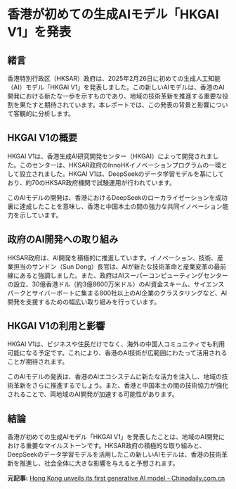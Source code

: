 # 香港が初めての生成AIモデル「HKGAI V1」を発表

## 緒言

香港特別行政区（HKSAR）政府は、2025年2月26日に初めての生成人工知能（AI）モデル「HKGAI V1」を発表しました。この新しいAIモデルは、香港のAI開発における新たな一歩を示すものであり、地域の技術革新を推進する重要な役割を果たすと期待されています。本レポートでは、この発表の背景と影響について客観的に分析します。

## HKGAI V1の概要

HKGAI V1は、香港生成AI研究開発センター（HKGAI）によって開発されました。このセンターは、HKSAR政府のInnoHKイノベーションプログラムの一環として設立されました。HKGAI V1は、DeepSeekのデータ学習モデルを基にしており、約70のHKSAR政府機関で試験運用が行われています。

このAIモデルの開発は、香港におけるDeepSeekのローカライゼーションを成功裏に達成したことを意味し、香港と中国本土の間の強力な共同イノベーション能力を示しています。

## 政府のAI開発への取り組み

HKSAR政府は、AI開発を積極的に推進しています。イノベーション、技術、産業担当のサンドン（Sun Dong）長官は、AIが新たな技術革命と産業変革の最前線にあると強調しました。また、政府はAIスーパーコンピューティングセンターの設立、30億香港ドル（約3億8600万米ドル）のAI資金スキーム、サイエンスパークとサイバーポートに集まる800社以上のAI企業のクラスタリングなど、AI開発を支援するための幅広い取り組みを行っています。

## HKGAI V1の利用と影響

HKGAI V1は、ビジネスや住民だけでなく、海外の中国人コミュニティでも利用可能になる予定です。これにより、香港のAI技術が広範囲にわたって活用されることが期待されます。

このAIモデルの発表は、香港のAIエコシステムに新たな活力を注入し、地域の技術革新をさらに推進するでしょう。また、香港と中国本土の間の技術協力が強化されることで、両地域のAI開発が加速する可能性があります。

## 結論

香港が初めての生成AIモデル「HKGAI V1」を発表したことは、地域のAI開発における重要なマイルストーンです。HKSAR政府の積極的な取り組みと、DeepSeekのデータ学習モデルを活用したこの新しいAIモデルは、香港の技術革新を推進し、社会全体に大きな影響を与えると予想されます。

**元記事:** [Hong Kong unveils its first generative AI model - Chinadaily.com.cn](https://www.chinadaily.com.cn/a/202502/26/WS67be7883a310c240449d7525.html)